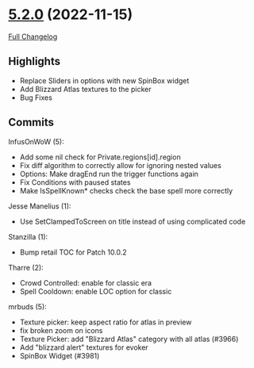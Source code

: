# [5.2.0](https://github.com/WeakAuras/WeakAuras2/tree/5.2.0) (2022-11-15)

[Full Changelog](https://github.com/WeakAuras/WeakAuras2/compare/5.1.1...5.2.0)

## Highlights

 - Replace Sliders in options with new SpinBox widget
- Add Blizzard Atlas textures to the picker
- Bug Fixes 

## Commits

InfusOnWoW (5):

- Add some nil check for Private.regions[id].region
- Fix diff algorithm to correctly allow for ignoring nested values
- Options: Make dragEnd run the trigger functions again
- Fix Conditions with paused states
- Make IsSpellKnown* checks check the base spell more correctly

Jesse Manelius (1):

- Use SetClampedToScreen on title instead of using complicated code

Stanzilla (1):

- Bump retail TOC for Patch 10.0.2

Tharre (2):

- Crowd Controlled: enable for classic era
- Spell Cooldown: enable LOC option for classic

mrbuds (5):

- Texture picker: keep aspect ratio for atlas in preview
- fix broken zoom on icons
- Texture Picker: add "Blizzard Atlas" category with all atlas (#3966)
- Add "blizzard alert" textures for evoker
- SpinBox Widget (#3981)

